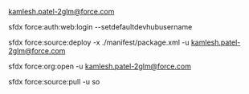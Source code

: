 kamlesh.patel-2glm@force.com

sfdx force:auth:web:login --setdefaultdevhubusername 

sfdx force:source:deploy -x ./manifest/package.xml  -u kamlesh.patel-2glm@force.com

sfdx force:org:open   -u kamlesh.patel-2glm@force.com

sfdx force:source:pull -u so
